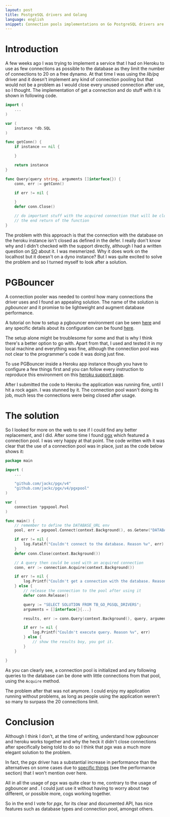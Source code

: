 ```yaml
---
layout: post
title: PostgreSQL drivers and Golang
language: english
snippet: Connection pools implementations on Go PostgreSQL drivers are scarse, in this post I will talk about lib/pg, pgbouncer and pgx
---
```


# Introduction

A few weeks ago I was trying to implement a service that I had on Heroku to use
as few connections as possible to the database as they limit the number of
connections to 20 on a free dynamo. At that time I was using the _lib/pq_ driver
and it  doesn't implement any kind of connection pooling but that would not be a
problem as I would close every unused connection after use, so I thought. The
implementation of get a connection and do stuff with it is shown in following
code.

``` go
import (
    ...
)

var (
    instance *db.SQL
)

func getConn() {
    if instance == nil {

    }

    return instance
}

func Query(query string, arguments []interface{}) {
    conn, err := getConn()

    if err != nil {

    }
    defer conn.Close()

    // do important stuff with the acquired connection that will be closed on
    // the end return of the function
}
```

The problem with this approach is that the connection with the database on the
heroku instance isn't closed as defined in the defer. I really don't know why
and I didn't checked with the support directly, although I had a written
question on [SO](https://stackoverflow.com/questions/60196656/closing-database-connections-on-heroku)
about it. I was mesmerized. Why it does work on the localhost but it doesn't on
a dyno  instance? But I was quite   excited to solve the problem and so I turned
myself to look after a solution.

# PGBouncer

A connection pooler was needed to control how many connections the driver uses
and I found an appealing solution. The name of the solution is *pgbouncer* and
it promise to be lightweight and augment database performance.

A tutorial on how to setup a pgbouncer environment can be seen
[here](https://www.pgbouncer.org/install.html) and any specific details about
its configuration can be found [here](https://www.pgbouncer.org/config.html).

The setup alone might be troublesome for some and that is why I think there's
a better option to go with. Apart from that, I used and tested it in my local
machine and everything was fine, although the connection pool was not clear
to the programmer's code it was doing just fine.

To use PGBouncer inside a Heroku app instance though you have to configure a
few things first and you can follow every instruction to reproduce this
environment on this [heroku support page](https://devcenter.heroku.com/articles/on-dyno-postgres-connection-pooling).

After I submitted the code to Heroku the application was running fine, until
I hit a rock again. I was stunned by it. The connection pool wasn't doing its
job, much less the connections were being closed after usage.

# The solution

So I looked for more on the web to see if I could find any better replacement,
and I did. After some time I found [pgx](https://github.com/jackc/pgx/) which
featured a connection pool. I was very happy at that point. The code written
with it was clear that the use of a connection pool was in place, just as the
code below shows it:

``` go
package main

import (
    ...

    "github.com/jackc/pgx/v4"
    "github.com/jackc/pgx/v4/pgxpool"
)

var (
    connection *pgxpool.Pool
)

func main() {
    // remember to define the DATABASE_URL env
    pool, err = pgxpool.Connect(context.Background(), os.Getenv("DATABASE_URL"))

    if err != nil {
        log.Fatalf("Couldn't connect to the database. Reason %v", err)
    }
    defer conn.Close(context.Background())

    // A query then could be used with an acquired connection
    conn, err := connection.Acquire(context.Background())

    if err != nil {
        log.Printf("Couldn't get a connection with the database. Reason %v", err)
    } else {
        // release the connection to the pool after using it
        defer conn.Release()

        query := "SELECT SOLUTION FROM TB_GO_PGSQL_DRIVERS";
        arguments = []interface{}{...}

        results, err := conn.Query(context.Background(), query, arguments...)

        if err != nil {
            log.Printf("Couldn't execute query. Reason %v", err)
        } else {
            // show the results boy, you got it.
        }
    }

}
```
As you can clearly see, a connection pool is initialized and any following
queries to the database can be done with little connections from that pool,
using the `Acquire` method.

The problem after that was not anymore. I could enjoy my application running
without problems, as long as people using the application weren't so many
to surpass the 20 connections limit.

# Conclusion

Although I think I don't, at the time of writing, understand how pgbouncer and
heroku works together and why the heck it didn't close connections after
specifically being told to do so I think that pgx was a much more elegant
solution to the problem.

In fact, the pgx driver has a substantial increase in performance than the
alternatives on some cases due to [specific things](https://github.com/jackc/pgx/blob/master/README.md)
(see the performance section) that I won't mention over here.

All in all the usage of pgx was quite clear to me, contrary to the usage of
pgbouncer and <insert any other pgsql driver here>. I could just use it without
having to worry about two different, or possible more, cogs working together.

So in the end I vote for *pgx*, for its clear and documented API, has nice
features such as database types and connection pool, amongst others.
